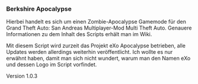 ### Berkshire Apocalypse
Hierbei handelt es sich um einen Zombie-Apocalypse Gamemode für den Grand Theft Auto: San Andreas Multiplayer-Mod Multi Theft Auto. Genauere Informationen zu dem Inhalt des Scripts erhält man im Wiki.

Mit diesem Script wird zurzeit das Projekt eXo Apocalypse betrieben, alle Updates werden allerdings weiterhin veröffentlicht. Ich wollte es nur erwähnt haben, damit man sich nicht wundert, warum man den Namen eXo und dessen Logo im Script vorfindet.

Version 1.0.3
